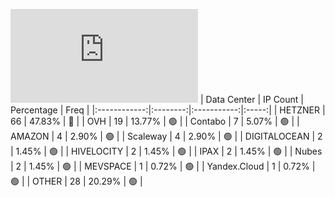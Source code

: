 ![Diagramm](https://github.com/obajay/StateSync-snapshots/blob/main/Projects/Juno/1/README.md)
| Data Center | IP Count | Percentage | Freq |
|:------------:|:--------:|:-----------:|:-----:|
| HETZNER | 66 | 47.83% | 🔴 |
| OVH | 19 | 13.77% | 🟢 |
| Contabo | 7 | 5.07% | 🟢 |
| AMAZON | 4 | 2.90% | 🟢 |
| Scaleway | 4 | 2.90% | 🟢 |
| DIGITALOCEAN | 2 | 1.45% | 🟢 |
| HIVELOCITY | 2 | 1.45% | 🟢 |
| IPAX | 2 | 1.45% | 🟢 |
| Nubes | 2 | 1.45% | 🟢 |
| MEVSPACE | 1 | 0.72% | 🟢 |
| Yandex.Cloud | 1 | 0.72% | 🟢 |
| OTHER | 28 | 20.29% | 🟢 |